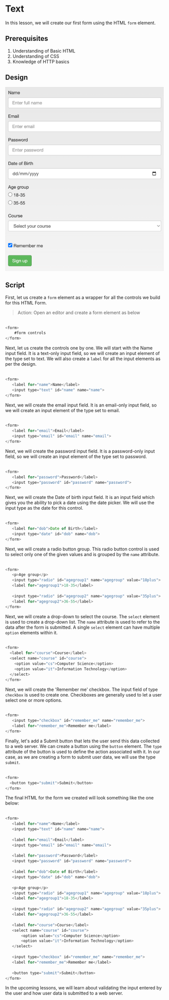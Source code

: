 # Text

In this lesson, we will create our first form using the HTML `form` element.

## Prerequisites

1. Understanding of Basic HTML
2. Understanding of CSS
3. Knowledge of HTTP basics

## Design

![Demo Form](sample_user_form.png)

## Script

First, let us create a `form` element as a wrapper for all the controls we build for this HTML Form.

> Action: Open an editor and create a form element as below

```js

<form>
    #form controls
</form>

```

Next, let us create the controls one by one. We will start with the Name input field. It is a text-only input field, so we will create an input element of the type set to text. We will also create a `label` for all the input elements as per the design.

```js

<form>
   <label for="name">Name</label>
   <input type="text" id="name" name="name">
</form>

```

Next, we will create the email input field. It is an email-only input field, so we will create an input element of the type set to email.

```js

<form>
   <label for="email">Email</label>
   <input type="email" id="email" name="email">
</form>

```

Next, we will create the password input field. It is a password-only input field, so we will create an input element of the type set to password.

```js

<form>
   <label for="password">Password</label>
   <input type="password" id="password" name="password">
</form>

```

Next, we will create the Date of birth input field. It is an input field which gives you the ability to pick a date using the date picker. We will use the input type as the date for this control.

```js

<form>
   <label for="dob">Date of Birth</label>
   <input type="date" id="dob" name="dob">
</form>

```

Next, we will create a radio button group. This radio button control is used to select only one of the given values and is grouped by the `name` attribute.

```js

<form>
   <p>Age group</p>
   <input type="radio" id="agegroup1" name="agegroup" value="18plus">
   <label for="agegroup1">18-35</label>

   <input type="radio" id="agegroup2" name="agegroup" value="35plus">
   <label for="agegroup2">36-55</label>
</form>

```

Next, we will create a drop-down to select the course. The `select` element is used to create a drop-down list. The `name` attribute is used to refer to the data after the form is submitted. A single `select` element can have multiple `option` elements within it.

```js

<form>
  <label for="course">Course</label>
  <select name="course" id="course">
    <option value="cs">Computer Science</option>
    <option value="it">Information Technology</option>
  </select>
</form>

```

Next, we will create the 'Remember me' checkbox. The input field of type `checkbox` is used to create one. Checkboxes are generally used to let a user select one or more options.

```js

<form>
   <input type="checkbox" id="remember_me" name="remember_me">
   <label for="remember_me">Remember me</label>
</form>

```

Finally, let's add a Submit button that lets the user send this data collected to a web server. We can create a button using the `button` element. The `type` attribute of the button is used to define the action associated with it. In our case, as we are creating a form to submit user data, we will use the type `submit`.

```js

<form>
  <button type="submit">Submit</button>
</form>

```

The final HTML for the form we created will look something like the one below:

```js

<form>
   <label for="name">Name</label>
   <input type="text" id="name" name="name">

   <label for="email">Email</label>
   <input type="email" id="email" name="email">

   <label for="password">Password</label>
   <input type="password" id="password" name="password">

   <label for="dob">Date of Birth</label>
   <input type="date" id="dob" name="dob">

   <p>Age group</p>
   <input type="radio" id="agegroup1" name="agegroup" value="18plus">
   <label for="agegroup1">18-35</label>

   <input type="radio" id="agegroup2" name="agegroup" value="35plus">
   <label for="agegroup2">36-55</label>

   <label for="course">Course</label>
   <select name="course" id="course">
       <option value="cs">Computer Science</option>
       <option value="it">Information Technology</option>
   </select>

   <input type="checkbox" id="remember_me" name="remember_me">
   <label for="remember_me">Remember me</label>

   <button type="submit">Submit</button>
</form>

```

In the upcoming lessons, we will learn about validating the input entered by the user and how user data is submitted to a web server.
